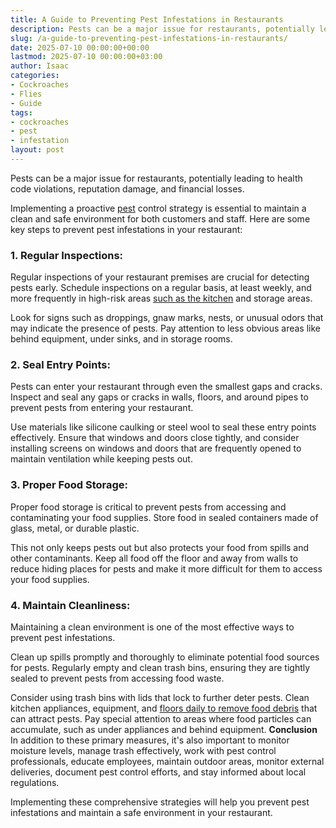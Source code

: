 ```yaml
---
title: A Guide to Preventing Pest Infestations in Restaurants
description: Pests can be a major issue for restaurants, potentially leading to health code violations, reputation damage, and financial losses. Implementing a proactive...
slug: /a-guide-to-preventing-pest-infestations-in-restaurants/
date: 2025-07-10 00:00:00+00:00
lastmod: 2025-07-10 00:00:00+03:00
author: Isaac
categories:
- Cockroaches
- Flies
- Guide
tags:
- cockroaches
- pest
- infestation
layout: post
---
```

Pests can be a major issue for restaurants, potentially leading to health code violations, reputation damage, and financial losses.

Implementing a proactive [pest](https://pestpolicy.com/affordable-pest-llc-review/) control strategy is essential to maintain a clean and safe environment for both customers and staff. Here are some key steps to prevent pest infestations in your restaurant:
### **1. Regular Inspections:**
Regular inspections of your restaurant premises are crucial for detecting pests early. Schedule inspections on a regular basis, at least weekly, and more frequently in high-risk areas
[such as the kitchen](https://pestpolicy.com/what-are-small-brown-insects-in-my-kitchen/)
and storage areas.

Look for signs such as droppings, gnaw marks, nests, or unusual odors that may indicate the presence of pests. Pay attention to less obvious areas like behind equipment, under sinks, and in storage rooms.
### **2. Seal Entry Points:**
Pests can enter your restaurant through even the smallest gaps and cracks. Inspect and seal any gaps or cracks in walls, floors, and around pipes to prevent pests from entering your restaurant.

Use materials like silicone caulking or steel wool to seal these entry points effectively. Ensure that windows and doors close tightly, and consider installing screens on windows and doors that are frequently opened to maintain ventilation while keeping pests out.
### **3. Proper Food Storage:**
Proper food storage is critical to prevent pests from accessing and contaminating your food supplies. Store food in sealed containers made of glass, metal, or durable plastic.

This not only keeps pests out but also protects your food from spills and other contaminants. Keep all food off the floor and away from walls to reduce hiding places for pests and make it more difficult for them to access your food supplies.
### **4. Maintain Cleanliness:**
Maintaining a clean environment is one of the most effective ways to prevent pest infestations.

Clean up spills promptly and thoroughly to eliminate potential food sources for pests. Regularly empty and clean trash bins, ensuring they are tightly sealed to prevent pests from accessing food waste.

Consider using trash bins with lids that lock to further deter pests. Clean kitchen appliances, equipment, and
[floors daily to remove food debris](https://pestpolicy.com/best-cordless-stick-vacuums/)
that can attract pests. Pay special attention to areas where food particles can accumulate, such as under appliances and behind equipment.
**Conclusion**
In addition to these primary measures, it's also important to monitor moisture levels, manage trash effectively, work with pest control professionals, educate employees, maintain outdoor areas, monitor external deliveries, document pest control efforts, and stay informed about local regulations.

Implementing these comprehensive strategies will help you prevent pest infestations and maintain a safe environment in your restaurant.
